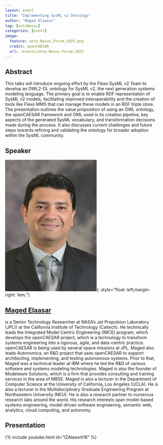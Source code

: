 ```yaml
---
layout: event
title: "Implementing SysML v2 Ontology"
author: "Maged Elaasar"
tag: [ontoNexus]
categories: [event]
image:
  feature: onto_Nexus_Forum_2025.png
  credit: openCAESAR
  url: /events/onto-Nexus-Forum-2025
---
```


## Abstract

This talks will introduce ongoing effort by the Flexo SysML v2 Team to develop an OWL2-DL ontology for SysML v2, the next generation systems modeling language. The primary goal is to enable RDF representation of SysML v2 models, facilitating improved interoperability and the creation of tools like Flexo MMS that can manage these models in an RDF triple store. The presentation outlines the value proposition of using an OWL ontology, the openCAESAR framework and OML used in its creation pipeline, key aspects of the generated SysML vocabulary, and transformation decisions made during the process. It also discusses current challenges and future steps towards refining and validating the ontology for broader adoption within the SysML community.

## Speaker

![Maged Elaasar](img/Elaasar.jpeg){: style="float: left;margin-right: 1em;"}

<h2><a href="mailto:elaasar@jpl.nasa.gov">Maged Elaasar</a></h2> is a Senior Technology Researcher at NASA’s Jet Propulsion Laboratory (JPL)) at the California Institute of Technology (Caltech). He technically leads the Integrated Model Centric Engineering (IMCE) program, which develops the openCAESAR project, which is a technology to transform systems engineering into a rigorous, agile, and data-centric practice. openCAESAR is being used by several space missions at JPL. Maged also leads Autonomica, an R&D project that uses  openCAESAR to support architecting, implementing, and testing autonomous systems. Prior to that, Maged was a technical leader at IBM where he led the R&D of various software and systems modeling technologies. Maged is also the founder of Modelware Solutions, which is a firm that provides consulting and training services in the area of MBSE. Maged is also a lecturer in the Department of Computer Science at the University of California, Los Angeles (UCLA). He is also a lecturer in the Multidisciplinary Graduate Engineering Program at Northeastern University (NEU). He is also a research partner to numerous research labs around the world. His research interests span model-based systems engineering, model-driven software engineering, semantic web, analytics, cloud computing, and autonomy.

## Presentation

{% include youtube.html id="lZAlawxtt18" %}
